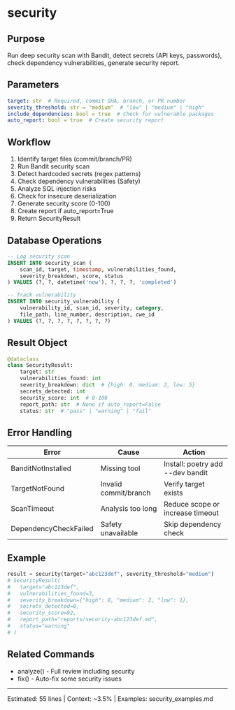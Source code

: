 # security

## Purpose
Run deep security scan with Bandit, detect secrets (API keys, passwords), check dependency vulnerabilities, generate security report.

## Parameters
```yaml
target: str  # Required, commit SHA, branch, or PR number
severity_threshold: str = "medium"  # "low" | "medium" | "high"
include_dependencies: bool = true  # Check for vulnerable packages
auto_report: bool = true  # Create security report
```

## Workflow
1. Identify target files (commit/branch/PR)
2. Run Bandit security scan
3. Detect hardcoded secrets (regex patterns)
4. Check dependency vulnerabilities (Safety)
5. Analyze SQL injection risks
6. Check for insecure deserialization
7. Generate security score (0-100)
8. Create report if auto_report=True
9. Return SecurityResult

## Database Operations
```sql
-- Log security scan
INSERT INTO security_scan (
    scan_id, target, timestamp, vulnerabilities_found,
    severity_breakdown, score, status
) VALUES (?, ?, datetime('now'), ?, ?, ?, 'completed')

-- Track vulnerability
INSERT INTO security_vulnerability (
    vulnerability_id, scan_id, severity, category,
    file_path, line_number, description, cwe_id
) VALUES (?, ?, ?, ?, ?, ?, ?, ?)
```

## Result Object
```python
@dataclass
class SecurityResult:
    target: str
    vulnerabilities_found: int
    severity_breakdown: dict  # {high: 0, medium: 2, low: 5}
    secrets_detected: int
    security_score: int  # 0-100
    report_path: str  # None if auto_report=False
    status: str  # "pass" | "warning" | "fail"
```

## Error Handling
| Error | Cause | Action |
|-------|-------|--------|
| BanditNotInstalled | Missing tool | Install: poetry add --dev bandit |
| TargetNotFound | Invalid commit/branch | Verify target exists |
| ScanTimeout | Analysis too long | Reduce scope or increase timeout |
| DependencyCheckFailed | Safety unavailable | Skip dependency check |

## Example
```python
result = security(target="abc123def", severity_threshold="medium")
# SecurityResult(
#   target="abc123def",
#   vulnerabilities_found=3,
#   severity_breakdown={"high": 0, "medium": 2, "low": 1},
#   secrets_detected=0,
#   security_score=92,
#   report_path="reports/security-abc123def.md",
#   status="warning"
# )
```

## Related Commands
- analyze() - Full review including security
- fix() - Auto-fix some security issues

---
Estimated: 55 lines | Context: ~3.5% | Examples: security_examples.md
